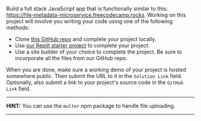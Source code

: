 <div class="challenge-instructions"><div><section id="description">
<p>Build a full stack JavaScript app that is functionally similar to this: <a href="https://file-metadata-microservice.freecodecamp.rocks" rel="noopener noreferrer nofollow" target="_blank">https://file-metadata-microservice.freecodecamp.rocks</a>. Working on this project will involve you writing your code using one of the following methods:</p>
<ul>
<li>Clone <a href="https://github.com/freeCodeCamp/boilerplate-project-filemetadata/" rel="noopener noreferrer nofollow" target="_blank">this GitHub repo</a> and complete your project locally.</li>
<li>Use <a href="https://replit.com/github/freeCodeCamp/boilerplate-project-filemetadata" rel="noopener noreferrer nofollow" target="_blank">our Replit starter project</a> to complete your project.</li>
<li>Use a site builder of your choice to complete the project. Be sure to incorporate all the files from our GitHub repo.</li>
</ul>
<p>When you are done, make sure a working demo of your project is hosted somewhere public. Then submit the URL to it in the <code>Solution Link</code> field. Optionally, also submit a link to your project's source code in the <code>GitHub Link</code> field.</p>
</section></div><hr/><div><section id="instructions">
<p><strong>HINT:</strong> You can use the <code>multer</code> npm package to handle file uploading.</p>
</section></div><hr/></div>